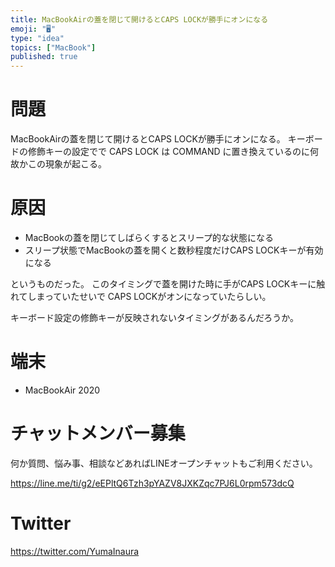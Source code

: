 ```yaml
---
title: MacBookAirの蓋を閉じて開けるとCAPS LOCKが勝手にオンになる
emoji: "🖥"
type: "idea"
topics: ["MacBook"]
published: true
---
```


# 問題

MacBookAirの蓋を閉じて開けるとCAPS LOCKが勝手にオンになる。
キーボードの修飾キーの設定でで CAPS LOCK は COMMAND に置き換えているのに何故かこの現象が起こる。


# 原因

- MacBookの蓋を閉じてしばらくするとスリープ的な状態になる
- スリープ状態でMacBookの蓋を開くと数秒程度だけCAPS LOCKキーが有効になる

というものだった。
このタイミングで蓋を開けた時に手がCAPS LOCKキーに触れてしまっていたせいで CAPS LOCKがオンになっていたらしい。

キーボード設定の修飾キーが反映されないタイミングがあるんだろうか。

# 端末

- MacBookAir 2020

# チャットメンバー募集


何か質問、悩み事、相談などあればLINEオープンチャットもご利用ください。

https://line.me/ti/g2/eEPltQ6Tzh3pYAZV8JXKZqc7PJ6L0rpm573dcQ


# Twitter

https://twitter.com/YumaInaura

